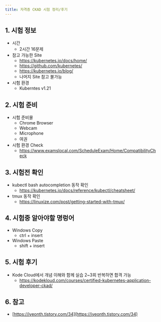 ```yaml
---
title: 자격증 CKAD 시험 정리/후기
---
```


## 1. 시험 정보

* 시간
  * 2시간 16문제
* 참고 가능한 Site
  * https://kubernetes.io/docs/home/
  * https://github.com/kubernetes/
  * https://kubernetes.io/blog/
  * 나머지 Site 참고 불가능
* 시험 환경
  * Kuberntes v1.21

## 2. 시험 준비

* 시험 준비물
  * Chrome Browser
  * Webcam
  * Microphone
  * 여권
* 시험 환경 Check
  * https://www.examslocal.com/ScheduleExam/Home/CompatibilityCheck

## 3. 시험전 확인

* kubectl bash autocompletion 동작 확인
  * https://kubernetes.io/docs/reference/kubectl/cheatsheet/
* tmux 동작 확인
  * https://linuxize.com/post/getting-started-with-tmux/

## 4. 시험중 알아야할 명렁어

* Windows Copy
  * ctrl + insert
* Windows Paste
  * shift + insert

## 5. 시험 후기

* Kode Cloud에서 개념 이해와 함께 실습 2~3회 반복하면 합격 가능
  * https://kodekloud.com/courses/certified-kubernetes-application-developer-ckad/

## 6. 참고

* [https://jyeonth.tistory.com/34](https://jyeonth.tistory.com/34)
